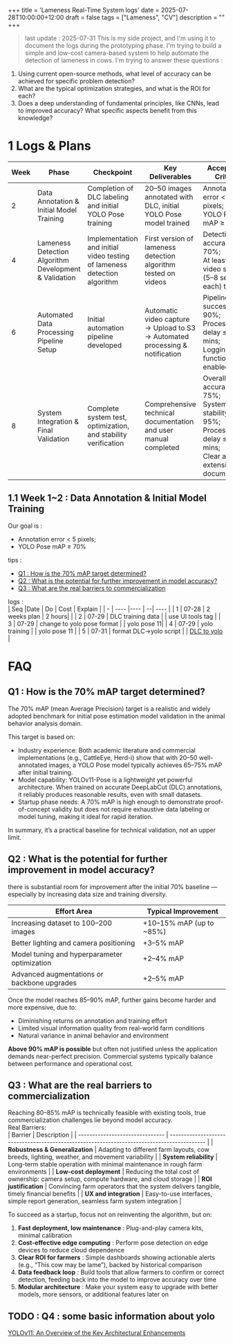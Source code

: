 +++
title = 'Lameness Real-Time System logs'
date = 2025-07-28T10:00:00+12:00
draft = false
tags = ["Lameness", "CV"]
description = ""
+++
> last update : 2025-07-31
This is my side project, and I'm using it to document the logs during the prototyping phase. I'm trying to build a simple and low-cost camera-based system to help automate the detection of lameness in cows. I'm trying to answer these questions :   
1. Using current open-source methods, what level of accuracy can be achieved for specific problem detection?  
2. What are the typical optimization strategies, and what is the ROI for each?
3. Does a deep understanding of fundamental principles, like CNNs, lead to improved accuracy? What specific aspects benefit from this knowledge?   


# 1 Logs & Plans 
| Week | Phase | Checkpoint| Key Deliverables| Acceptance Criteria |
| ---- | ----------------------------------------------------- | ------------------------------------------------------------------------ | ---------------------------------------------------------------------------- | ----------------------------------------------------------------------------------------------------------------------- |
| 2    | Data Annotation & Initial Model Training              | Completion of DLC labeling and initial YOLO Pose training                | 20–50 images annotated with DLC, initial YOLO Pose model trained             | Annotation error < 5 pixels;<br>YOLO Pose mAP ≥ 70%                                                                     |
| 4    | Lameness Detection Algorithm Development & Validation | Implementation and initial video testing of lameness detection algorithm | First version of lameness detection algorithm tested on videos               | Detection accuracy ≥ 70%;<br>At least 10 video samples (5–8 seconds each) tested                                        |
| 6    | Automated Data Processing Pipeline Setup              | Initial automation pipeline developed                                    | Automatic video capture → Upload to S3 → Automated processing & notification | Pipeline success rate ≥ 90%;<br>Processing delay ≤ 10 mins;<br>Logging functionality enabled                            |
| 8    | System Integration & Final Validation                 | Complete system test, optimization, and stability verification           | Comprehensive technical documentation and user manual completed              | Overall accuracy ≥ 75%;<br>System stability ≥ 95%;<br>Processing delay ≤ 10 mins;<br>Clear and extensible documentation |


## 1.1 Week 1~2 : Data Annotation & Initial Model Training
Our goal is : 
* Annotation error < 5 pixels;
* YOLO Pose mAP ≥ 70% 

tips :  
* [Q1 : How is the 70% mAP target determined?](#q1--how-is-the-70-map-target-determined)
* [Q2 : What is the potential for further improvement in model accuracy? ](#q2--what-is-the-potential-for-further-improvement-in-model-accuracy)
* [Q3 : What are the real barriers to commercialization](#q3--what-are-the-real-barriers-to-commercialization)

logs :   
| Seq |Date | Do | Cost | Explain |
| - | ---- |---- | --| ---- |
| 1 | 07-28 | 2 weeks plan | 2 hours| |
| 2 |  07-29 | DLC training data  |  | use UI tools tag |
| 3 |  07-29 | change to yolo pose format  |  | yolo pose 11|
| 4 |  07-29 | yolo training  |  | yolo pose 11 |
| 5 |  07-31 |  format DLC->yolo script |  | [DLC to yolo](/posts/2025-07-29-dlc-to-yolo/) |

# FAQ

## Q1 : How is the 70% mAP target determined?
The 70% mAP (mean Average Precision) target is a realistic and widely adopted benchmark for initial pose estimation model validation in the animal behavior analysis domain.

This target is based on:

* Industry experience: Both academic literature and commercial implementations (e.g., CattleEye, Herd-i) show that with 20–50 well-annotated images, a YOLO Pose model typically achieves 65–75% mAP after initial training.
* Model capability: YOLOv11-Pose is a lightweight yet powerful architecture. When trained on accurate DeepLabCut (DLC) annotations, it reliably produces reasonable results, even with small datasets.
* Startup phase needs: A 70% mAP is high enough to demonstrate proof-of-concept validity but does not require exhaustive data labeling or model tuning, making it ideal for rapid iteration.

In summary, it’s a practical baseline for technical validation, not an upper limit.

## Q2 : What is the potential for further improvement in model accuracy?  
there is substantial room for improvement after the initial 70% baseline — especially by increasing data size and training diversity.  

| Effort Area                                  | Typical Improvement       |
| -------------------------------------------- | ------------------------- |
| Increasing dataset to 100–200 images         | +10–15% mAP (up to \~85%) |
| Better lighting and camera positioning       | +3–5% mAP                 |
| Model tuning and hyperparameter optimization | +2–4% mAP                 |
| Advanced augmentations or backbone upgrades  | +2–5% mAP                 |

Once the model reaches 85–90% mAP, further gains become harder and more expensive, due to:  
* Diminishing returns on annotation and training effort
* Limited visual information quality from real-world farm conditions
* Natural variance in animal behavior and environment

**Above 90% mAP is possible** but often not justified unless the application demands near-perfect precision. Commercial systems typically balance between performance and operational cost.

## Q3 : What are the real barriers to commercialization
Reaching 80–85% mAP is technically feasible with existing tools, true commercialization challenges lie beyond model accuracy.  
Real Barriers:  
| Barrier                         | Description                                                                                 |
| ------------------------------- | ------------------------------------------------------------------------------------------- |
| **Robustness & Generalization** | Adapting to different farm layouts, cow breeds, lighting, weather, and movement variability |
| **System reliability**          | Long-term stable operation with minimal maintenance in rough farm environments              |
| **Low-cost deployment**         | Reducing the total cost of ownership: camera setup, compute hardware, and cloud storage     |
| **ROI justification**           | Convincing farm operators that the system delivers tangible, timely financial benefits      |
| **UX and integration**          | Easy-to-use interfaces, simple report generation, seamless farm system integration          |

To succeed as a startup, focus not on reinventing the algorithm, but on:  
1. **Fast deployment, low maintenance** : Plug-and-play camera kits, minimal calibration
2. **Cost-effective edge computing** : Perform pose detection on edge devices to reduce cloud dependence
3. **Clear ROI for farmers** : Simple dashboards showing actionable alerts (e.g., “This cow may be lame”), backed by historical comparison
4. **Data feedback loop** : Build tools that allow farmers to confirm or correct detection, feeding back into the model to improve accuracy over time
5. **Modular architecture** : Make your system easy to upgrade with better models, more sensors, or additional features later on


## TODO : Q4 : some basic information about yolo


[YOLOv11: An Overview of the Key Architectural Enhancements](https://arxiv.org/html/2410.17725v1)